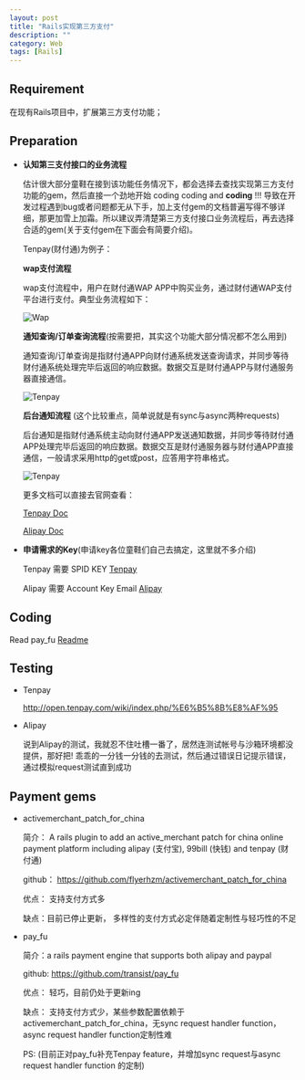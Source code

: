 ```yaml
---
layout: post
title: "Rails实现第三方支付"
description: ""
category: Web 
tags: [Rails]
---
```


## Requirement

在现有Rails项目中，扩展第三方支付功能；


## Preparation

* **认知第三支付接口的业务流程**
	
	估计很大部分童鞋在接到该功能任务情况下，都会选择去查找实现第三方支付功能的gem，然后直接一个劲地开始 coding coding and **coding** !!! 导致在开发过程遇到bug或者问题都无从下手，加上支付gem的文档普遍写得不够详细，那更加雪上加霜。所以建议弄清楚第三方支付接口业务流程后，再去选择合适的gem(关于支付gem在下面会有简要介绍)。
	
	Tenpay(财付通)为例子：
	
	**wap支付流程**
	
	wap支付流程中，用户在财付通WAP APP中购买业务，通过财付通WAP支付平台进行支付。典型业务流程如下：
	
	![Wap](http://open.tenpay.com/wiki/images/7/7d/Dev_sdk_java_2.gif)
	
	**通知查询/订单查询流程**(按需要把，其实这个功能大部分情况都不怎么用到)
	
	通知查询/订单查询是指财付通APP向财付通系统发送查询请求，并同步等待财付通系统处理完毕后返回的响应数据。数据交互是财付通APP与财付通服务器直接通信。
	
	![Tenpay](http://open.tenpay.com/wiki/images/0/07/Dev_sdk_java_2.jpg)
	
	**后台通知流程** (这个比较重点，简单说就是有sync与async两种requests)
	 
	 后台通知是指财付通系统主动向财付通APP发送通知数据，并同步等待财付通APP处理完毕后返回的响应数据。数据交互是财付通服务器与财付通APP直接通信，一般请求采用http的get或post，应答用字符串格式。
	 
	 ![Tenpay](http://open.tenpay.com/wiki/images/3/33/Dev_sdk_java_3.jpg)
	 
	 更多文档可以直接去官网查看： 
	 
	 [Tenpay Doc](http://open.tenpay.com/wiki/index.php/%E6%8E%A5%E5%8F%A3%E4%B8%9A%E5%8A%A1%E6%B5%81%E7%A8%8B)
	 
	 [Alipay Doc](https://open.alipay.com/open/index.htm)
	 
* **申请需求的Key**(申请key各位童鞋们自己去搞定，这里就不多介绍)
	
	Tenpay 需要 SPID KEY [Tenpay](http://open.tenpay.com/wiki/index.php/%E7%94%B3%E8%AF%B7%E6%88%90%E4%B8%BA%E5%BC%80%E5%8F%91%E8%80%85) 
	
	Alipay 需要 Account Key Email [Alipay](https://open.alipay.com/open/index.htm)
	



## Coding

Read pay_fu [Readme](https://github.com/mouse-lin/pay_fu) 

## Testing

* Tenpay 
	
	<http://open.tenpay.com/wiki/index.php/%E6%B5%8B%E8%AF%95>
	
* Alipay

	说到Alipay的测试，我就忍不住吐槽一番了，居然连测试帐号与沙箱环境都没提供，那好把!
	乖乖的一分钱一分钱的去测试，然后通过错误日记提示错误，通过模拟request测试直到成功

## Payment gems

* activemerchant_patch_for_china

	简介： A rails plugin to add an active_merchant patch for china online payment platform including alipay (支付宝), 99bill (快钱) and tenpay (财付通)
	
	github： <https://github.com/flyerhzm/activemerchant_patch_for_china>
	
	优点： 支持支付方式多
	
	缺点：目前已停止更新， 多样性的支付方式必定伴随着定制性与轻巧性的不足
	
* pay_fu
	
	简介：a rails payment engine that supports both alipay and paypal
	
	github: <https://github.com/transist/pay_fu>
	
	优点： 轻巧，目前仍处于更新ing
	
	缺点： 支持支付方式少，某些参数配置依赖于activemerchant_patch_for_china，无sync request handler function，async request handler function定制性难
	
	PS: (目前正对pay_fu补充Tenpay feature，并增加sync request与async request handler function 的定制)

